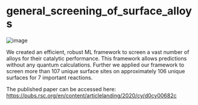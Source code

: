# general_screening_of_surface_alloys


![image](https://user-images.githubusercontent.com/52835575/135696603-350ac7cd-42e6-43d6-8c68-9446838c939a.png)


We created an efficient, robust ML framework to screen a vast number of alloys for their catalytic performance. 
This framework allows predictions without any quantum calculations. 
Further we applied our framework to screen more than 107 unique surface sites on approximately 106 unique surfaces for 7 important reactions.


The published paper can be accessed here: https://pubs.rsc.org/en/content/articlelanding/2020/cy/d0cy00682c
